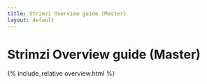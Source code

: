 ```yaml
---
title: Strimzi Overview guide (Master)
layout: default
---
```


<h1>Strimzi Overview guide (Master)</h1>

{% include_relative overview.html %}
